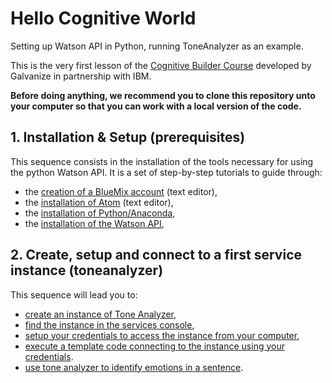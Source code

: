 # Hello Cognitive World

Setting up Watson API in Python, running ToneAnalyzer as an example.

This is the very first lesson of the [Cognitive Builder Course](http://cognitivebuilder.com/course/) developed by Galvanize in partnership with IBM.

**Before doing anything, we recommend you to clone this repository unto your computer so that you can work with a local version of the code.**

## 1. Installation & Setup (prerequisites)

This sequence consists in the installation of the tools necessary for using the python Watson API. It is a set of step-by-step tutorials to guide through:
- the [creation of a BlueMix account](prerequisites/0-bluemix_account.md) (text editor),
- the [installation of Atom](prerequisites/1-atom_install.md) (text editor),
- the [installation of Python/Anaconda](prerequisites/2-anaconda_install.md),
- the [installation of the Watson <abbr title="Application Programming Interface">API</abbr>](prerequisites/3-watson_api.md),


## 2. Create, setup and connect to a first service instance (toneanalyzer)

This sequence will lead you to:
- [create an instance of Tone Analyzer](toneanalyzer/1-create_instance.md),
- [find the instance in the services console](toneanalyzer/2-find_your_instances.md),
- [setup your credentials to access the instance from your computer](toneanalyzer/3-setup_credentials.md),
- [execute a template code connecting to the instance using your credentials](toneanalyzer/4-hello_tone_analyzer.md).
- [use tone analyzer to identify emotions in a sentence](toneanalyzer/5-analyze_this.md).
